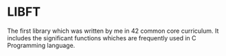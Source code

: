 # LIBFT
The first library which was written by me in 42 common core curriculum. It includes the significant functions whiches are frequently used in C Programming language.
